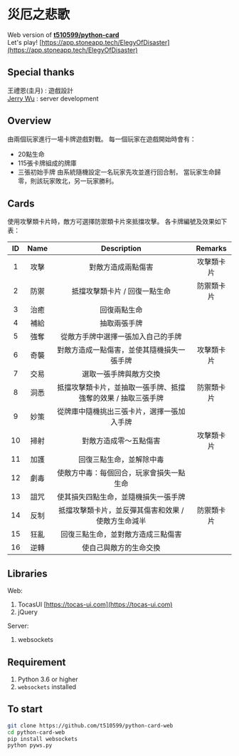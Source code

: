# 災厄之悲歌
Web version of **[t510599/python-card](https://github.com/t510599/python-card)**  
Let's play! [https://app.stoneapp.tech/ElegyOfDisaster](https://app.stoneapp.tech/ElegyOfDisaster)  

## Special thanks
王禮恩(圭月) : 遊戲設計  
[Jerry Wu](https://github.com/a91082900) : server development

## Overview

由兩個玩家進行一場卡牌遊戲對戰。 每一個玩家在遊戲開始時會有：
* 20點生命
* 115張卡牌組成的牌庫
* 三張初始手牌
由系統隨機設定一名玩家先攻並進行回合制， 當玩家生命歸零，則該玩家敗北，另一玩家勝利。

## Cards

使用攻擊類卡片時，敵方可選擇防禦類卡片來抵擋攻擊。
各卡牌編號及效果如下表：

|  ID | Name | Description | Remarks |
| :--:   | :-----:  | :----: | :-----: |
| 1 | 攻擊 | 對敵方造成兩點傷害 | 攻擊類卡片 |
| 2 | 防禦 | 抵擋攻擊類卡片 / 回復一點生命  | 防禦類卡片 |
| 3 | 治癒 |  回復兩點生命  |  |
| 4 | 補給 | 抽取兩張手牌  |  |
| 5 | 強奪 | 從敵方手牌中選擇一張加入自己的手牌  |  |
| 6 | 奇襲 | 對敵方造成一點傷害，並使其隨機損失一張手牌  | 攻擊類卡片 |
| 7 | 交易 | 選取一張手牌與敵方交換  |  |
| 8 | 洞悉 | 抵擋攻擊類卡片，並抽取一張手牌、抵擋強奪的效果 / 抽取三張手牌  | 防禦類卡片 |
| 9 | 妙策 | 從牌庫中隨機挑出三張卡片，選擇一張加入手牌  |  |
| 10 | 掃射 | 對敵方造成零～五點傷害  | 攻擊類卡片 |
| 11 | 加護 | 回復三點生命，並解除中毒 |  |
| 12 | 劇毒 | 使敵方中毒：每個回合，玩家會損失一點生命  |  |
| 13 | 詛咒 | 使其損失四點生命，並隨機損失一張手牌  |  |
| 14 | 反制 | 抵擋攻擊類卡片，並反彈其傷害和效果 / 使敵方生命減半  | 防禦類卡片 |
| 15 | 狂亂 | 回復三點生命，並對敵方造成三點傷害 |  |
| 16 | 逆轉 | 使自己與敵方的生命交換  | <br> |


## Libraries
Web:
  1. TocasUI [https://tocas-ui.com](https://tocas-ui.com)
  2. jQuery

Server:
  1. websockets

## Requirement
1. Python 3.6 or higher
2. `websockets` installed

## To start
```bash
git clone https://github.com/t510599/python-card-web
cd python-card-web
pip install websockets
python pyws.py
```
